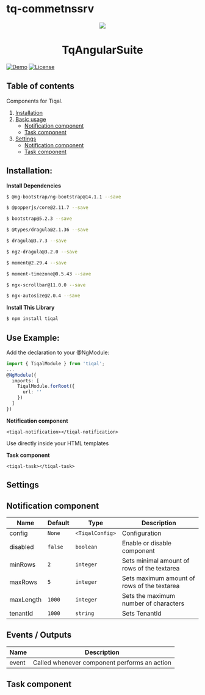 # tq-commetnssrv
<p align="center">
  <img style="text-align: center;" src="https://www.tiqal.com/wp-content/uploads/2019/09/Offc_TQ_Logo_color-300x148.png">
  <h1 align="center">TqAngularSuite</h1>
</p>

[![Demo](https://img.shields.io/badge/demo-online-ed1c46.svg)](https://ngx-scrollbar.netlify.com/)
[![License](https://img.shields.io/npm/l/express.svg?maxAge=2592000)](/LICENSE)

## Table of contents

Components for Tiqal.
1. [Installation](#installation)
1. [Basic usage](#example-basic)
    - [Notification component](#example-notification-component)
    - [Task component](#example-task-component)  
1. [Settings](#setting-task-component)
    - [Notification component](#setting-notification-component)
    - [Task component](#setting-task-component)

## <a name="installation"></a> Installation:
**Install Dependencies**
```bash
$ @ng-bootstrap/ng-bootstrap@14.1.1 --save
```
```bash
$ @popperjs/core@2.11.7 --save
```
```bash
$ bootstrap@5.2.3 --save
```
```bash
$ @types/dragula@2.1.36 --save
```
```bash
$ dragula@3.7.3 --save
```
```bash
$ ng2-dragula@3.2.0 --save
```
```bash
$ moment@2.29.4 --save
```
```bash
$ moment-timezone@0.5.43 --save
```
```bash
$ ngx-scrollbar@11.0.0 --save
```
```bash
$ ngx-autosize@2.0.4 --save
```

**Install This Library**
```bash
$ npm install tiqal
```

## <a name="example-basic"></a>Use Example:
Add the declaration to your @NgModule:
```typescript
import { TiqalModule } from 'tiqal';
...
@NgModule({
  imports: [
    TiqalModule.forRoot({
      url: ''
    })
  ]
})
```

**<a name="example-notification-component"></a> Notification component**
```
<tiqal-notification></tiqal-notification>
```

Use directly inside your HTML templates

**<a name="example-task-component"></a> Task component**
```
<tiqal-task></tiqal-task>
```

## <a name="setting-task-component"></a>Settings

## <a name="setting-notification-component"></a>Notification component
Name  | Default | Type | Description
--- | --- | --- | ---
config | `None` | `<TiqalConfig>` | Configuration
disabled | `false` | `boolean` | Enable or disable component
minRows | `2` | `integer` | Sets minimal amount of rows of the textarea
maxRows | `5` | `integer` | Sets maximum amount of rows of the textarea
maxLength | `1000` | `integer` | Sets the maximum number of characters
tenantId | `1000` | `string` | Sets TenantId


## Events / Outputs
Name  | Description
--- | ---
event | Called whenever component performs an action

## <a name="setting-task-component"></a>Task component